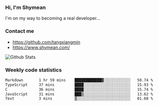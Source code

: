 ### Hi, I'm Shymean

I'm on my way to becoming a real developer...

### Contact me

- <https://github.com/tangxiangmin>
- <https://www.shymean.com/>

![Github Stats](https://github-readme-stats.vercel.app/api?username=tangxiangmin&show_icons=true&theme=dark)


###  Weekly code statistics

<!--START_SECTION:waka-->

```txt
Markdown       1 hr 59 mins    ████████████▓░░░░░░░░░░░░   50.74 %
TypeScript     37 mins         ████░░░░░░░░░░░░░░░░░░░░░   15.93 %
C              36 mins         ████░░░░░░░░░░░░░░░░░░░░░   15.74 %
JavaScript     31 mins         ███▒░░░░░░░░░░░░░░░░░░░░░   13.62 %
Text           3 mins          ▒░░░░░░░░░░░░░░░░░░░░░░░░   01.68 %
```

<!--END_SECTION:waka-->
